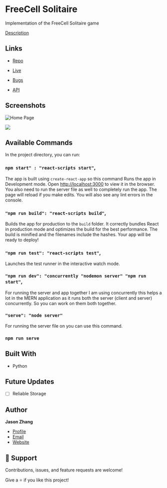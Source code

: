 # FreeCell Solitaire

Implementation of the FreeCell Solitaire game

[Description](https://course.ccs.neu.edu/cs3500f16/hw_02_assignment.html)

## Links

- [Repo](https://github.com/jjz17/FreeCell-Solitaire "<project-name> Repo")

- [Live](<Homepage url> "Live View")

- [Bugs](https://github.com/Rohit19060/<project-name>/issues "Issues Page")

- [API](<API Link> "API")

## Screenshots

![Home Page](/screenshots/1.png "Home Page")

![](/screenshots/2.png)

## Available Commands

In the project directory, you can run:

### `npm start" : "react-scripts start"`,

The app is built using `create-react-app` so this command Runs the app in Development mode. Open [http://localhost:3000](http://localhost:3000) to view it in the browser. You also need to run the server file as well to completely run the app. The page will reload if you make edits.
You will also see any lint errors in the console.

### `"npm run build": "react-scripts build"`,

Builds the app for production to the `build` folder. It correctly bundles React in production mode and optimizes the build for the best performance. The build is minified and the filenames include the hashes. Your app will be ready to deploy!

### `"npm run test": "react-scripts test"`,

Launches the test runner in the interactive watch mode.

### `"npm run dev": "concurrently "nodemon server" "npm run start"`,

For running the server and app together I am using concurrently this helps a lot in the MERN application as it runs both the server (client and server) concurrently. So you can work on them both together.

### `"serve": "node server"`

For running the server file on you can use this command.

### `npm run serve`

## Built With

- Python

[comment]: <> (- JavaScript)

[comment]: <> (- Node)

[comment]: <> (- NPM)

[comment]: <> (- Webpack)

[comment]: <> (- HTML)

[comment]: <> (- CSS)

## Future Updates

- [ ] Reliable Storage

## Author

**Jason Zhang**

- [Profile](https://github.com/jjz17 "Jason Zhang")
- [Email](mailto:jasonjzhang17@gmail.com?subject=Hi "Hi!")
- [Website]("Welcome")

## 🤝 Support

Contributions, issues, and feature requests are welcome!

Give a ⭐️ if you like this project!
